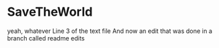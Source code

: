 # SaveTheWorld
yeah, whatever
Line 3 of the text file
And now an edit that was done in a branch called readme edits
